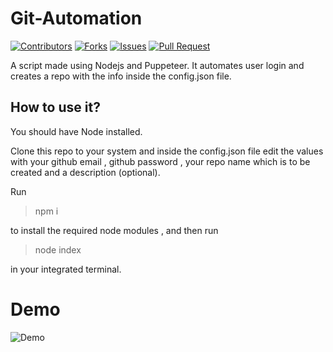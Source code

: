 # Git-Automation

[![Contributors](https://img.shields.io/github/contributors/Aryan6290/Git-Automation.svg)](https://github.com/Aryan6290/Git-Automation/graphs/contributors) [![Forks](https://img.shields.io/github/forks/Aryan6290/Git-Automation.svg)](https://github.com/Aryan6290/Git-Automation/network/members) [![Issues](https://img.shields.io/github/issues/Aryan6290/Git-Automation.svg)](https://github.com/Aryan6290/Git-Automation/issues) [![Pull Request](https://img.shields.io/github/issues-pr-closed-raw/Aryan6290/Git-Automation)](https://github.com/Aryan6290/Git-Automation/pulls)


A script made using Nodejs and Puppeteer. It automates user login and creates a repo with the info inside the config.json file.

## How to use it?
You should have Node installed.

Clone this repo to your system and inside the config.json file edit the values with your github email , github password , your repo name which is to be created and a description (optional).

Run

> npm i

to install the required node modules , and then run

> node index

in your integrated terminal.

# Demo
![Demo](https://user-images.githubusercontent.com/55250734/116810198-09873c80-ab60-11eb-8931-38e5b3e2705a.gif)
